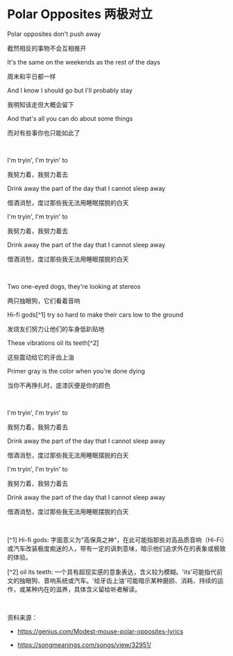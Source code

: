 # Polar Opposites 两极对立

Polar opposites don't push away

截然相反的事物不会互相推开

It's the same on the weekends as the rest of the days

周末和平日都一样

And I know I should go but I'll probably stay

我明知该走但大概会留下

And that's all you can do about some things

而对有些事你也只能如此了

<br>

I'm tryin', I'm tryin' to

我努力着，我努力着去

Drink away the part of the day that I cannot sleep away

借酒消愁，度过那些我无法用睡眠摆脱的白天

I'm tryin', I'm tryin' to

我努力着，我努力着去

Drink away the part of the day that I cannot sleep away

借酒消愁，度过那些我无法用睡眠摆脱的白天

<br>

Two one-eyed dogs, they're looking at stereos

两只独眼狗，它们看着音响

Hi-fi gods[^1] try so hard to make their cars low to the ground

发烧友们努力让他们的车身低趴贴地

These vibrations oil its teeth[^2]

这些震动给它的牙齿上油

Primer gray is the color when you're done dying

当你不再挣扎时，底漆灰便是你的颜色

<br>

I'm tryin', I'm tryin' to

我努力着，我努力着去

Drink away the part of the day that I cannot sleep away

借酒消愁，度过那些我无法用睡眠摆脱的白天

I'm tryin', I'm tryin' to

我努力着，我努力着去

Drink away the part of the day that I cannot sleep away

借酒消愁，度过那些我无法用睡眠摆脱的白天

<br>

[^1] Hi-fi gods: 字面意义为“高保真之神”，在此可能指那些对高品质音响（Hi-Fi）或汽车改装极度痴迷的人，带有一定的讽刺意味，暗示他们追求外在的表象或极致的体验。

[^2] oil its teeth: 一个具有超现实感的意象表达，含义较为模糊。'its'可能指代前文的独眼狗、音响系统或汽车。'给牙齿上油'可能暗示某种磨损、消耗、持续的运作，或某种内在的滋养，具体含义留给听者解读。

<br>

资料来源：

- https://genius.com/Modest-mouse-polar-opposites-lyrics

- https://songmeanings.com/songs/view/32951/

